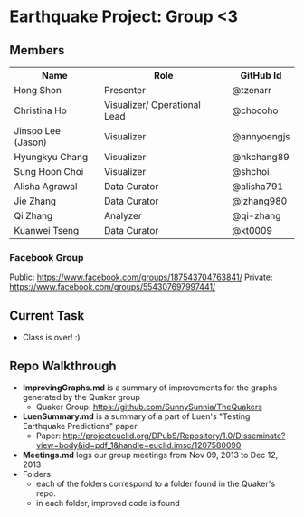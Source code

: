 # Earthquake Project: Group <3

## Members

<table border="0">
<tr>
<th>Name</th>
<th>Role</th>
<th>GitHub Id</th>
</tr>
<tr>
<td>Hong Shon</td>
<td>Presenter</td>
<td>@tzenarr</td>
</tr>
<tr>
<td>Christina Ho</td>
<td>Visualizer/ Operational Lead</td>
<td>@chocoho</td>
</tr>
<tr>
<td>Jinsoo Lee (Jason)</td>
<td>Visualizer</td>
<td>@annyoengjs</td>
</tr>
<tr>
<td>Hyungkyu Chang</td>
<td>Visualizer</td>
<td>@hkchang89</td>
</tr>
<tr>
<td>Sung Hoon Choi</td>
<td>Visualizer</td>
<td>@shchoi</td>
</tr>
<tr>
<td>Alisha Agrawal</td>
<td>Data Curator</td>
<td>@alisha791</td>
<tr>
<td>Jie Zhang</td>
<td>Data Curator</td>
<td>@jzhang980</td>
<tr>
<td>Qi Zhang</td>
<td>Analyzer</td>
<td>@qi-zhang</td>
<tr>
<td>Kuanwei Tseng</td>
<td>Data Curator</td>
<td>@kt0009</td>
</table>


### Facebook Group
Public: https://www.facebook.com/groups/187543704763841/
Private: https://www.facebook.com/groups/554307697997441/

## Current Task
- Class is over! :)

## Repo Walkthrough
- **ImprovingGraphs.md** is a summary of improvements for the graphs generated by the Quaker group
  - Quaker Group: https://github.com/SunnySunnia/TheQuakers 
- **LuenSummary.md** is a summary of a part of Luen's "Testing Earthquake Predictions" paper
  - Paper: http://projecteuclid.org/DPubS/Repository/1.0/Disseminate?view=body&id=pdf_1&handle=euclid.imsc/1207580090
- **Meetings.md** logs our group meetings from Nov 09, 2013 to Dec 12, 2013
- Folders
  - each of the folders correspond to a folder found in the Quaker's repo. 
  - in each folder, improved code is found
